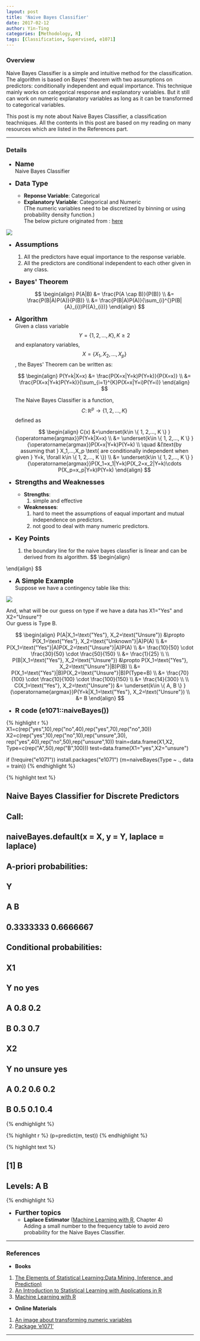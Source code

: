 ```yaml
---
layout: post
title: 'Naive Bayes Classifier'
date: 2017-02-12
author: Yin-Ting 
categories: [Methodology, R]
tags: [Classification, Supervised, e1071]
---
```

### Overview
Naive Bayes Classifier is a simple and intuitive method for the classification. The algorithm is based on Bayes' theorem with two assumptions on predictors: conditionally independent and equal importance. This technique mainly works on categorical response and explanatory variables. But it still can work on numeric explanatory variables as long as it can be transformed to categorical variables. 

This post is my note about Naive Bayes Classifier, a classification teachniques. All the contents in this post are based on my reading on many resources which are listed in the References part.  

***

### Details
* **<font size="4">Name</font>** <br />
  Naive Bayes Classifier

* **<font size="4">Data Type</font>** <br />
  * **Reponse Variable**: Categorical <br />
  * **Explanatory Variable**: Categorical and Numeric <br />
  (The numeric variables need to be discretized by binning or using probability density function.) <br />
  The below picture originated from : [here](http://www.saedsayad.com/naive_bayesian.htm)
<img src="{{ site.baseurl }}/assets/image/numeric.png"/>

* **<font size="4">Assumptions</font>** <br />
  1. All the predictors have equal importance to the response variable.
  2. All the predictors are conditional independent to each other given in any class. 


* **<font size="4"> Bayes' Theorem</font>** 

  $$
  \begin{align}
  P(A|B) &= \frac{P(A \cap B)}{P(B)} \\
  &= \frac{P(B|A)P(A)}{P(B)} \\
  &= \frac{P(B|A)P(A)}{\sum_{i}^{}P(B|{A}_{i})P({A}_{i})}      
  \end{align}
  $$

* **<font size="4">Algorithm</font>** <br />
Given a class variable $$Y= \{ 1, 2,..., K \}, K\geq2$$ and  explanatory variables, $$X=\{ X_1, X_2,..., X_p \}$$, the Bayes' Theorem can be written as: 

  $$
  \begin{align}
  P(Y=k|X=x) &= \frac{P(X=x|Y=k)P(Y=k)}{P(X=x)} \\
  &= \frac{P(X=x|Y=k)P(Y=k)}{\sum_{i=1}^{K}P(X=x|Y=i)P(Y=i)}
  \end{align}
  $$
  
  The Naive Bayes Classifier is a function, $$C \colon \mathbb{R}^p \rightarrow \{ 1, 2,..., K \}$$ defined as 
  
  $$
  \begin{align}
  C(x) &=\underset{k\in \{ 1, 2,..., K \} }{\operatorname{argmax}}P(Y=k|X=x) \\
      &= \underset{k\in \{ 1, 2,..., K \} }{\operatorname{argmax}}P(X=x|Y=k)P(Y=k) \\
      \quad &(\text{by assuming that } X_1,...,X_p \text{ are conditionally independent when given } Y=k, \forall k\in \{ 1, 2,..., K \}) \\
      &= \underset{k\in \{ 1, 2,..., K \} }{\operatorname{argmax}}P(X_1=x_1|Y=k)P(X_2=x_2|Y=k)\cdots P(X_p=x_p|Y=k)P(Y=k) 
  \end{align}
  $$
  
* **<font size="4">Strengths and Weaknesses</font>** <br /> 
  * **Strengths**: <br />
    1. simple and effective 
  * **Weaknesses**: <br />
    1. hard to meet the assumptions of eaqual important and mutual independence on predictors. 
    2. not good to deal with many numeric predictors. 

* **<font size="4">Key Points</font>** <br />
    1. the boundary line for the naive bayes classfier is linear and can be derived from its algorithm. 
$$
\begin{align}
    
\end{align}
$$


* **<font size="4">A Simple Example</font>** <br />
Suppose we have a contingency table like this: 
<img src="{{ site.baseurl }}/assets/image/table.png">
  
  And, what will be our guess on type if we have a data has X1="Yes" and X2="Unsure"? <br />
  Our guess is Type B. 

$$
\begin{align}
P(A|X_1=\text{"Yes"}, X_2=\text{"Unsure"}) &\propto P(X_1=\text{"Yes"}, X_2=\text{"Unknown"}|A)P(A) \\
  &= P(X_1=\text{"Yes"}|A)P(X_2=\text{"Unsure"}|A)P(A) \\
  &= \frac{10}{50} \cdot \frac{30}{50} \cdot \frac{50}{150} \\
  &= \frac{1}{25} \\
\\  
P(B|X_1=\text{"Yes"}, X_2=\text{"Unsure"}) &\propto P(X_1=\text{"Yes"}, X_2=\text{"Unsure"}|B)P(B) \\
  &= P(X_1=\text{"Yes"}|B)P(X_2=\text{"Unsure"}|B)P(Type=B) \\
  &= \frac{70}{100} \cdot \frac{10}{100} \cdot \frac{100}{150} \\
  &= \frac{14}{300} \\
\\
C(X_1=\text{"Yes"}, X_2=\text{"Unsure"}) &= \underset{k\in \{ A, B \} }{\operatorname{argmax}}P(Y=k|X_1=\text{"Yes"}, X_2=\text{"Unsure"}) \\
      &= B 
\end{align}
$$

* **<font size="4">R code (e1071::naiveBayes())</font>** <br />

{% highlight r %}
X1=c(rep("yes",10),rep("no",40),rep("yes",70),rep("no",30))
X2=c(rep("yes",10),rep("no",10),rep("unsure",30),
     rep("yes",40),rep("no",50),rep("unsure",10))
train=data.frame(X1,X2, Type=c(rep("A",50),rep("B",100)))
test=data.frame(X1="yes",X2="unsure")

if (!require("e1071")) install.packages("e1071")
(m=naiveBayes(Type ~ ., data = train))
{% endhighlight %}



{% highlight text %}
## 
## Naive Bayes Classifier for Discrete Predictors
## 
## Call:
## naiveBayes.default(x = X, y = Y, laplace = laplace)
## 
## A-priori probabilities:
## Y
##         A         B 
## 0.3333333 0.6666667 
## 
## Conditional probabilities:
##    X1
## Y    no yes
##   A 0.8 0.2
##   B 0.3 0.7
## 
##    X2
## Y    no unsure yes
##   A 0.2    0.6 0.2
##   B 0.5    0.1 0.4
{% endhighlight %}



{% highlight r %}
(p=predict(m, test))
{% endhighlight %}



{% highlight text %}
## [1] B
## Levels: A B
{% endhighlight %}

* **<font size="4">Further topics</font>** <br />
  * **Laplace Estimator** ([Machine Learning with R](http://shop.oreilly.com/product/9781784393908.do), Chapter 4) <br />
  Adding a small number to the frequency table to avoid zero probability for the Naive Bayes Classifier. 

***

### References
* **Books**
1. [The Elements of Statistical Learning:Data Mining, Inference, and Prediction)](https://statweb.stanford.edu/~tibs/ElemStatLearn/)
2. [An Introduction to Statistical Learning with Applications in R](http://www-bcf.usc.edu/~gareth/ISL/)
3. [Machine Learning with R](http://shop.oreilly.com/product/9781784393908.do)

* **Online Materials**
1. [An image about transforming numeric variables](http://www.saedsayad.com/naive_bayesian.htm)
2. [Package ‘e1071’](https://cran.r-project.org/web/packages/e1071/e1071.pdf)

***
